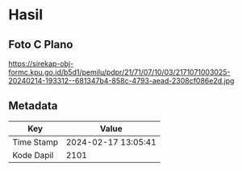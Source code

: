 # Hasil

## Foto C Plano

https://sirekap-obj-formc.kpu.go.id/b5d1/pemilu/pdpr/21/71/07/10/03/2171071003025-20240214-193312--681347b4-858c-4793-aead-2308cf086e2d.jpg


## Metadata

| Key        | Value               |
| ---------- | ------------------- |
| Time Stamp | 2024-02-17 13:05:41 |
| Kode Dapil | 2101                |



